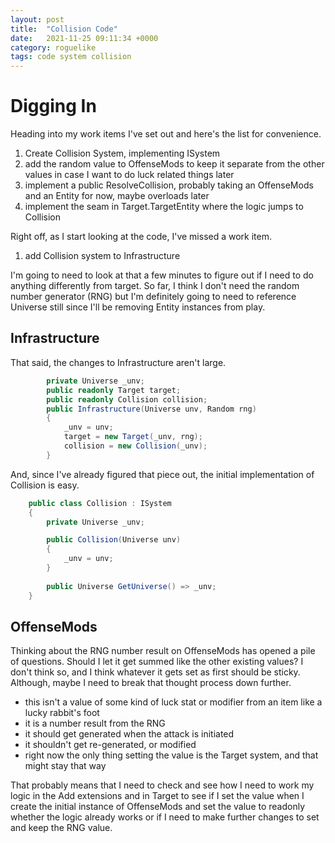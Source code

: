 ```yaml
---
layout: post
title:  "Collision Code"
date:   2021-11-25 09:11:34 +0000
category: roguelike
tags: code system collision
---
```


# Digging In
Heading into my work items I've set out and here's the list for convenience.  

1. Create Collision System, implementing ISystem
1. add the random value to OffenseMods to keep it separate from the other values in case I want to do luck related things later
1. implement a public ResolveCollision, probably taking an OffenseMods and an Entity for now, maybe overloads later
1. implement the seam in Target.TargetEntity where the logic jumps to Collision

Right off, as I start looking at the code, I've missed a work item.  

1. add Collision system to Infrastructure

I'm going to need to look at that a few minutes to figure out if I need to do anything differently from target. So far, I think I don't need the random number generator (RNG) but I'm definitely going to need to reference Universe still since I'll be removing Entity instances from play.  

## Infrastructure
That said, the changes to Infrastructure aren't large.  

``` csharp
        private Universe _unv;
        public readonly Target target;
        public readonly Collision collision;
        public Infrastructure(Universe unv, Random rng)
        {
            _unv = unv;
            target = new Target(_unv, rng);
            collision = new Collision(_unv);
        }
```

And, since I've already figured that piece out, the initial implementation of Collision is easy.  

``` csharp
    public class Collision : ISystem
    {
        private Universe _unv;

        public Collision(Universe unv)
        {
            _unv = unv;
        }
        
        public Universe GetUniverse() => _unv;
    }
```

## OffenseMods
Thinking about the RNG number result on OffenseMods has opened a pile of questions. Should I let it get summed like the other existing values? I don't think so, and I think whatever it gets set as first should be sticky. Although, maybe I need to break that thought process down further.  

* this isn't a value of some kind of luck stat or modifier from an item like a lucky rabbit's foot
* it is a number result from the RNG
* it should get generated when the attack is initiated
* it shouldn't get re-generated, or modified
* right now the only thing setting the value is the Target system, and that might stay that way

That probably means that I need to check and see how I need to work my logic in the Add extensions and in Target to see if I set the value when I create the initial instance of OffenseMods and set the value to readonly whether the logic already works or if I need to make further changes to set and keep the RNG value.  
